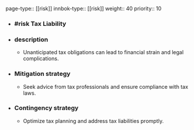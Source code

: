 page-type:: [[risk]]
innbok-type:: [[risk]]
weight:: 40
priority:: 10
- ### #risk Tax Liability
- ### description
  - Unanticipated tax obligations can lead to financial strain and legal complications.
- ### Mitigation strategy
  - Seek advice from tax professionals and ensure compliance with tax laws.
- ### Contingency strategy
  - Optimize tax planning and address tax liabilities promptly.


